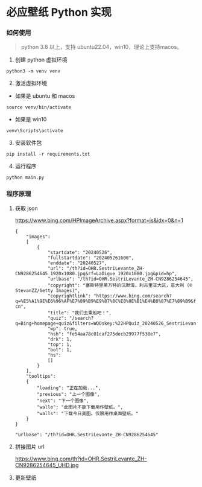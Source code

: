 # 必应壁纸 Python 实现

### 如何使用
> python 3.8 以上，支持 ubuntu22.04，win10，理论上支持macos。


1. 创建 python 虚拟环境

```
python3 -m venv venv
```

2. 激活虚拟环境

- 如果是 ubuntu 和 macos
```
source venv/bin/activate
```

- 如果是 win10
```
venv\Scripts\activate
```

3. 安装软件包

```
pip install -r requirements.txt
```


4. 运行程序
```
python main.py
```


### 程序原理

1. 获取 json

    https://www.bing.com/HPImageArchive.aspx?format=js&idx=0&n=1

    ```
    {
        "images":
        [
            {
                "startdate": "20240526",
                "fullstartdate": "202405261600",
                "enddate": "20240527",
                "url": "/th?id=OHR.SestriLevante_ZH-CN9286254645_1920x1080.jpg&rf=LaDigue_1920x1080.jpg&pid=hp",
                "urlbase": "/th?id=OHR.SestriLevante_ZH-CN9286254645",
                "copyright": "塞斯特里莱万特的沉默湾，利古里亚大区，意大利 (© StevanZZ/Getty Images)",
                "copyrightlink": "https://www.bing.com/search?q=%E5%A1%9E%E6%96%AF%E7%89%B9%E9%87%8C%E8%8E%B1%E4%B8%87%E7%89%B9&form=hpcapt&mkt=zh-cn",
                "title": "我们去乘船吧！",
                "quiz": "/search?q=Bing+homepage+quiz&filters=WQOskey:%22HPQuiz_20240526_SestriLevante%22&FORM=HPQUIZ",
                "wp": true,
                "hsh": "fe54aa78c01caf275decb29977f538e7",
                "drk": 1,
                "top": 1,
                "bot": 1,
                "hs":
                []
            }
        ],
        "tooltips":
        {
            "loading": "正在加载...",
            "previous": "上一个图像",
            "next": "下一个图像",
            "walle": "此图片不能下载用作壁纸。",
            "walls": "下载今日美图。仅限用作桌面壁纸。"
        }
    }
    ```

    ```
    "urlbase": "/th?id=OHR.SestriLevante_ZH-CN9286254645"
    ```


2. 拼接图片 url

    https://www.bing.com/th?id=OHR.SestriLevante_ZH-CN9286254645_UHD.jpg


3. 更新壁纸